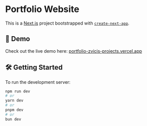 # Portfolio Website

This is a [Next.js](https://nextjs.org) project bootstrapped with [`create-next-app`](https://nextjs.org/docs/app/api-reference/cli/create-next-app).

## 🚀 Demo

Check out the live demo here: [portfolio-zvicis-projects.vercel.app](portfolio-zvicis-projects.vercel.app)

## 🛠️ Getting Started

To run the development server:

```bash
npm run dev
# or
yarn dev
# or
pnpm dev
# or
bun dev
```
